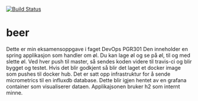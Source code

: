[![Build Status](https://travis-ci.org/exam-beer/beer.svg?branch=master)](https://travis-ci.org/exam-beer/beer)
# beer
Dette er min eksamensoppgave i faget DevOps PGR301
Den inneholder en spring applikasjon som handler om øl.
Du kan lage øl og se på øl, til og med slette øl. 
Ved hver push til master, så sendes koden videre til travis-ci og blir bygget og testet. Hvis det blir godkjent så blir det laget et docker image som pushes til docker hub. 
Det er satt opp infrastruktur for å sende micrometrics til en influxdb database. Dette blir igjen hentet av en grafana container som visualiserer dataen.
Applikajsonen bruker h2 som internt minne. 
